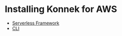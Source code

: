 # Installing Konnek for AWS

- [Serverless Framework](/getting-started/installing-konnek-for-aws-serverless-framework.md)
- [CLI](/getting-started/installing-konnek-for-aws-cli.md)